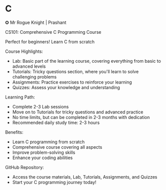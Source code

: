 # C
✪ Mr Rogue Knight | Prashant 

CS101: Comprehensive C Programming Course

Perfect for beginners! Learn C from scratch

Course Highlights:

- Lab: Basic part of the learning course, covering everything from basic to advanced levels
- Tutorials: Tricky questions section, where you'll learn to solve challenging problems
- Assignments: Practice exercises to reinforce your learning
- Quizzes: Assess your knowledge and understanding

Learning Path:

- Complete 2-3 Lab sessions
- Move on to Tutorials for tricky questions and advanced practice
- No time limits, but can be completed in 2-3 months with dedication
- Recommended daily study time: 2-3 hours

Benefits:

- Learn C programming from scratch
- Comprehensive course covering all aspects
- Improve problem-solving skills
- Enhance your coding abilities

GitHub Repository:

- Access the course materials, Lab, Tutorials, Assignments, and Quizzes
- Start your C programming journey today!
